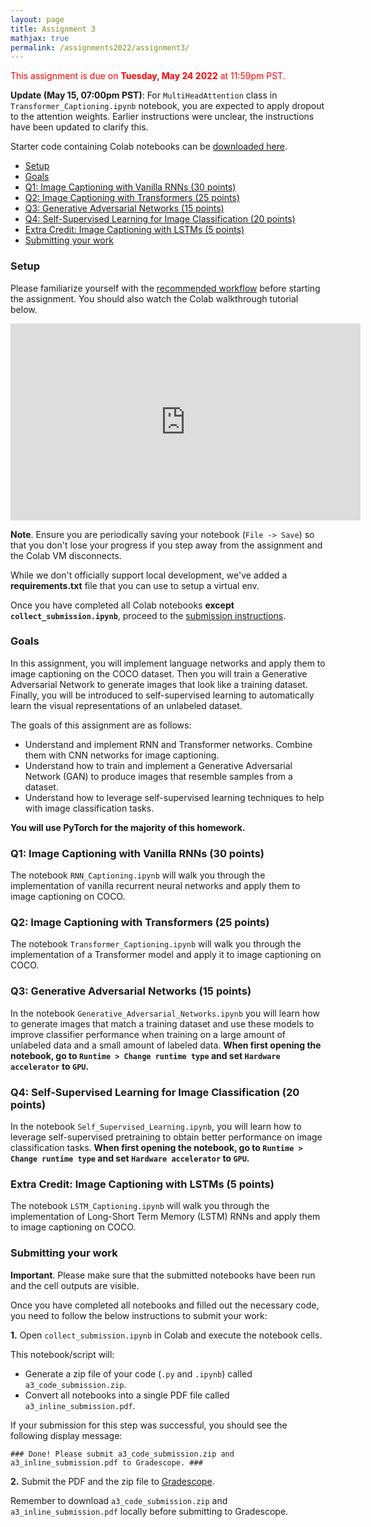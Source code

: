 ```yaml
---
layout: page
title: Assignment 3
mathjax: true
permalink: /assignments2022/assignment3/
---
```


<span style="color:red">This assignment is due on **Tuesday, May 24 2022** at 11:59pm PST.</span>

**Update (May 15, 07:00pm PST)**: For `MultiHeadAttention` class in `Transformer_Captioning.ipynb` notebook, you are expected to apply dropout to the attention weights. Earlier instructions were unclear, the instructions have been updated to clarify this.

Starter code containing Colab notebooks can be [downloaded here]({{site.hw_3_colab}}).

- [Setup](#setup)
- [Goals](#goals)
- [Q1: Image Captioning with Vanilla RNNs (30 points)](#q1-image-captioning-with-vanilla-rnns-30-points)
- [Q2: Image Captioning with Transformers (25 points)](#q2-image-captioning-with-transformers-25-points)
- [Q3: Generative Adversarial Networks (15 points)](#q3-generative-adversarial-networks-15-points)
- [Q4: Self-Supervised Learning for Image Classification (20 points)](#q4-self-supervised-learning-for-image-classification-20-points)
- [Extra Credit: Image Captioning with LSTMs (5 points)](#extra-credit-image-captioning-with-lstms-5-points)
- [Submitting your work](#submitting-your-work)

### Setup

Please familiarize yourself with the [recommended workflow]({{site.baseurl}}/setup-instructions/#working-remotely-on-google-colaboratory) before starting the assignment. You should also watch the Colab walkthrough tutorial below.

<iframe style="display: block; margin: auto;" width="560" height="315" src="https://www.youtube.com/embed/DsGd2e9JNH4" title="YouTube video player" frameborder="0" allow="accelerometer; autoplay; clipboard-write; encrypted-media; gyroscope; picture-in-picture" allowfullscreen></iframe>

**Note**. Ensure you are periodically saving your notebook (`File -> Save`) so that you don't lose your progress if you step away from the assignment and the Colab VM disconnects.

While we don't officially support local development, we've added a <b>requirements.txt</b> file that you can use to setup a virtual env.

Once you have completed all Colab notebooks **except `collect_submission.ipynb`**, proceed to the [submission instructions](#submitting-your-work).

### Goals

In this assignment, you will implement language networks and apply them to image captioning on the COCO dataset. Then you will train a Generative Adversarial Network to generate images that look like a training dataset. Finally, you will be introduced to self-supervised learning to automatically learn the visual representations of an unlabeled dataset.

The goals of this assignment are as follows:

- Understand and implement RNN and Transformer networks. Combine them with CNN networks for image captioning.
- Understand how to train and implement a Generative Adversarial Network (GAN) to produce images that resemble samples from a dataset.
- Understand how to leverage self-supervised learning techniques to help with image classification tasks.

**You will use PyTorch for the majority of this homework.**

### Q1: Image Captioning with Vanilla RNNs (30 points)

The notebook `RNN_Captioning.ipynb` will walk you through the implementation of vanilla recurrent neural networks and apply them to image captioning on COCO.

### Q2: Image Captioning with Transformers (25 points)

The notebook `Transformer_Captioning.ipynb` will walk you through the implementation of a Transformer model and apply it to image captioning on COCO.

### Q3: Generative Adversarial Networks (15 points)

In the notebook `Generative_Adversarial_Networks.ipynb` you will learn how to generate images that match a training dataset and use these models to improve classifier performance when training on a large amount of unlabeled data and a small amount of labeled data. **When first opening the notebook, go to `Runtime > Change runtime type` and set `Hardware accelerator` to `GPU`.**

### Q4: Self-Supervised Learning for Image Classification (20 points)

In the notebook `Self_Supervised_Learning.ipynb`, you will learn how to leverage self-supervised pretraining to obtain better performance on image classification tasks. **When first opening the notebook, go to `Runtime > Change runtime type` and set `Hardware accelerator` to `GPU`.**

### Extra Credit: Image Captioning with LSTMs (5 points)

The notebook `LSTM_Captioning.ipynb` will walk you through the implementation of Long-Short Term Memory (LSTM) RNNs and apply them to image captioning on COCO.

### Submitting your work

**Important**. Please make sure that the submitted notebooks have been run and the cell outputs are visible.

Once you have completed all notebooks and filled out the necessary code, you need to follow the below instructions to submit your work:

**1.** Open `collect_submission.ipynb` in Colab and execute the notebook cells.

This notebook/script will:

* Generate a zip file of your code (`.py` and `.ipynb`) called `a3_code_submission.zip`.
* Convert all notebooks into a single PDF file called `a3_inline_submission.pdf`.

If your submission for this step was successful, you should see the following display message:

`### Done! Please submit a3_code_submission.zip and a3_inline_submission.pdf to Gradescope. ###`

**2.** Submit the PDF and the zip file to [Gradescope](https://www.gradescope.com/courses/379571).

Remember to download `a3_code_submission.zip` and `a3_inline_submission.pdf` locally before submitting to Gradescope.

